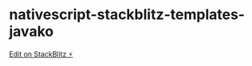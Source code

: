 # nativescript-stackblitz-templates-javako

[Edit on StackBlitz ⚡️](https://stackblitz.com/edit/nativescript-stackblitz-templates-javako)